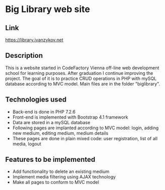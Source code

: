 # Big Library web site
## Link
https://library.ivanzykov.net
## Description
This is a website started in CodeFactory Vienna off-line web development school for learning purposes. After graduation I continue improving the project. The goal of it is to practice CRUD operations in PHP with mySQL database according to MVC model. Main files are in the folder "biglibrary".
## Technologies used
+ Back-end is done in PHP 7.2.6
+ Front-end is implemented with Bootstrap 4.1 framework
+ Data are stored in a mySQL database
+ Following pages are implanted according to MVC model: login, adding new medium, editing medium, medium details
+ These pages are done in plain mixed code: user registration, list of all media, logout
## Features to be implemented
+ Add functionality to delete an existing medium
+ Implement media filtering using AJAX technology
+ Make all pages to conform to MVC model
